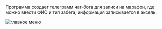 Программа создает телеграмм чат-бота для записи на марафон, где можно ввести ФИО и тип забега, информация записывается в эксель.

![главное меню](https://user-images.githubusercontent.com/125403674/232278426-36e58b9f-fe8d-4d30-ab17-ac81bfc2630e.PNG)
